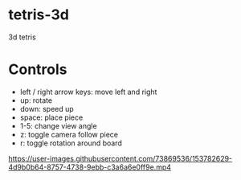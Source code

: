 # tetris-3d
3d tetris

# Controls
* left / right arrow keys: move left and right
* up: rotate
* down: speed up
* space: place piece
* 1-5: change view angle
* z: toggle camera follow piece
* r: toggle rotation around board

https://user-images.githubusercontent.com/73869536/153782629-4d9b0b64-8757-4738-9ebb-c3a6a6e0ff9e.mp4
